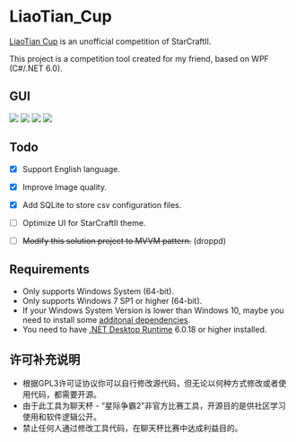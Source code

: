 # LiaoTian_Cup

[LiaoTian Cup](https://github.com/B1ackSand/LiaoTianCup) is an unofficial competition of StarCraftII.

This project is a competition tool created for my friend, based on WPF (C#/.NET 6.0).

## GUI
![](https://s2.loli.net/2023/09/20/48vLNREnQ1OkMuy.png)
![](https://s2.loli.net/2023/09/20/mNxeP4R8SdFbZ3W.png)
![](https://s2.loli.net/2023/09/20/dAazeQhuOorygYR.png)
![](https://s2.loli.net/2023/09/20/oD6zGtgZLuywUI2.png)

## Todo

+ [x] Support English language.

+ [x] Improve Image quality.

+ [x] Add SQLite to store csv configuration files.

+ [ ] Optimize UI for StarCraftII theme.

+ [ ] ~~Modify this solution project to MVVM pattern.~~ (droppd)

##  Requirements
+ Only supports Windows System (64-bit).
+ Only supports Windows 7 SP1 or higher (64-bit).
+ If your Windows System Version is lower than Windows 10, maybe you need to install some [additonal dependencies](https://learn.microsoft.com/en-us/dotnet/core/install/windows?tabs=net70#additional-deps).
+ You need to have [.NET Desktop Runtime](https://dotnet.microsoft.com/en-us/download/dotnet/6.0) 6.0.18 or higher installed.

## 许可补充说明
+ 根据GPL3许可证协议你可以自行修改源代码，但无论以何种方式修改或者使用代码，都需要开源。
+ 由于此工具为聊天杯 - “星际争霸2”非官方比赛工具，开源目的是供社区学习使用和软件逻辑公开。
+ 禁止任何人通过修改工具代码，在聊天杯比赛中达成利益目的。
